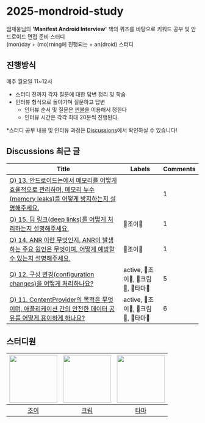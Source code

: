 # 2025-mondroid-study
엄재웅님의 **'Manifest Android Interview'** 책의 퀴즈를 바탕으로 키워드 공부 및 안드로이드 면접 준비 스터디  
(mon)day + (mo)rning에 진행되는 + an(droid) 스터디

## 진행방식
매주 월요일 11~12시

- 스터디 전까지 각자 질문에 대한 답변 정리 및 학습
- 인터뷰 형식으로 돌아가며 질문하고 답변
  - 인터뷰 순서 및 질문은 [핀볼](https://lazygyu.github.io/roulette/)을 이용해서 정한다
  - 인터뷰 시간은 각각 최대 20분씩 진행된다.

*스터디 공부 내용 및 인터뷰 과정은 [Discussions](https://github.com/woowacourse-study/2025-mondroid-study/discussions)에서 확인하실 수 있습니다!

## Discussions 최근 글
<!-- discussions-list-start -->
| Title | Labels | Comments |
|-------|--------|----------|
| [Q) 13. 안드로이드는에서 메모리를 어떻게 효율적으로 관리하며, 메모리 누수(memory leaks)를 어떻게 방지하는지 설명해주세요.](https://github.com/woowacourse-study/2025-mondroid-study/discussions/18) |  | 1 |
| [Q) 15. 딥 링크(deep links)를 어떻게 처리하는지 설명해주세요.](https://github.com/woowacourse-study/2025-mondroid-study/discussions/20) | 🍋조이🍋 | 1 |
| [Q) 14. ANR 이란 무엇인지, ANR이 발생하는 주요 원인은 무엇이며, 어떻게 예방할 수 있는지 설명해주세요.](https://github.com/woowacourse-study/2025-mondroid-study/discussions/19) | 🍋조이🍋 | 1 |
| [Q) 12. 구성 변경(configuration changes)을 어떻게 처리하나요?](https://github.com/woowacourse-study/2025-mondroid-study/discussions/17) | active, 🍋조이🍋, 🍦크림🍦, 🦦타마🦦 | 5 |
| [Q) 11. ContentProvider의 목적은 무엇이며, 애플리케이션 간의 안전한 데이터 공유를 어떻게 용이하게 하나요?](https://github.com/woowacourse-study/2025-mondroid-study/discussions/16) | active, 🍋조이🍋, 🍦크림🍦, 🦦타마🦦 | 6 |
<!-- discussions-list-end -->

## 스터디원
| <img src="https://github.com/gahyunkim.png" width="125"/> | <img src="https://github.com/ijh1298.png" width="125"/> | <img src="https://github.com/etama123.png" width="125"/> |
|:---------:|:---------:|:---------:|
|[조이](https://github.com/gahyunkim)</br>|[크림](https://github.com/ijh1298)</br>|[타마](https://github.com/etama123)</br>|
</br>
